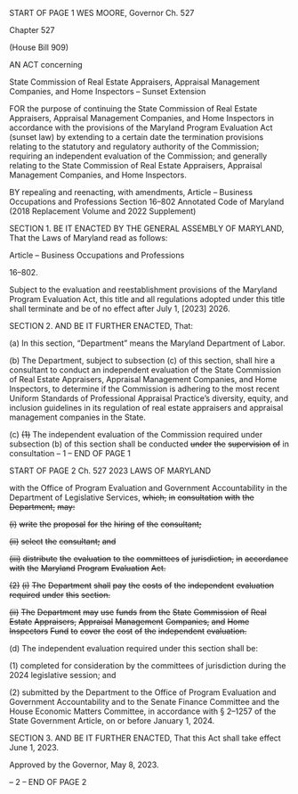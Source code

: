 START OF PAGE 1
WES MOORE, Governor Ch. 527

Chapter 527

(House Bill 909)

AN ACT concerning

State Commission of Real Estate Appraisers, Appraisal Management
Companies, and Home Inspectors – Sunset Extension

FOR the purpose of continuing the State Commission of Real Estate Appraisers, Appraisal
Management Companies, and Home Inspectors in accordance with the provisions of
the Maryland Program Evaluation Act (sunset law) by extending to a certain date
the termination provisions relating to the statutory and regulatory authority of the
Commission; requiring an independent evaluation of the Commission; and generally
relating to the State Commission of Real Estate Appraisers, Appraisal Management
Companies, and Home Inspectors.

BY repealing and reenacting, with amendments,
Article – Business Occupations and Professions
Section 16–802
Annotated Code of Maryland
(2018 Replacement Volume and 2022 Supplement)

SECTION 1. BE IT ENACTED BY THE GENERAL ASSEMBLY OF MARYLAND,
That the Laws of Maryland read as follows:

Article – Business Occupations and Professions

16–802.

Subject to the evaluation and reestablishment provisions of the Maryland Program
Evaluation Act, this title and all regulations adopted under this title shall terminate and
be of no effect after July 1, [2023] 2026.

SECTION 2. AND BE IT FURTHER ENACTED, That:

(a) In this section, “Department” means the Maryland Department of Labor.

(b) The Department, subject to subsection (c) of this section, shall hire a
consultant to conduct an independent evaluation of the State Commission of Real Estate
Appraisers, Appraisal Management Companies, and Home Inspectors, to determine if the
Commission is adhering to the most recent Uniform Standards of Professional Appraisal
Practice’s diversity, equity, and inclusion guidelines in its regulation of real estate
appraisers and appraisal management companies in the State.

(c) ~~(1)~~ The independent evaluation of the Commission required under
subsection (b) of this section shall be conducted ~~under~~ ~~the~~ ~~supervision~~ ~~of~~ in consultation
– 1 –
END OF PAGE 1

START OF PAGE 2
Ch. 527 2023 LAWS OF MARYLAND

with the Office of Program Evaluation and Government Accountability in the Department
of Legislative Services, ~~which,~~ ~~in~~ ~~consultation~~ ~~with~~ ~~the~~ ~~Department,~~ ~~may:~~

~~(i)~~ ~~write~~ ~~the~~ ~~proposal~~ ~~for~~ ~~the~~ ~~hiring~~ ~~of~~ ~~the~~ ~~consultant;~~

~~(ii)~~ ~~select~~ ~~the~~ ~~consultant;~~ ~~and~~

~~(iii)~~ ~~distribute~~ ~~the~~ ~~evaluation~~ ~~to~~ ~~the~~ ~~committees~~ ~~of~~ ~~jurisdiction,~~ ~~in~~
~~accordance~~ ~~with~~ ~~the~~ ~~Maryland~~ ~~Program~~ ~~Evaluation~~ ~~Act.~~

~~(2)~~ ~~(i)~~ ~~The~~ ~~Department~~ ~~shall~~ ~~pay~~ ~~the~~ ~~costs~~ ~~of~~ ~~the~~ ~~independent~~
~~evaluation~~ ~~required~~ ~~under~~ ~~this~~ ~~section.~~

~~(ii)~~ ~~The~~ ~~Department~~ ~~may~~ ~~use~~ ~~funds~~ ~~from~~ ~~the~~ ~~State~~ ~~Commission~~ ~~of~~
~~Real~~ ~~Estate~~ ~~Appraisers,~~ ~~Appraisal~~ ~~Management~~ ~~Companies,~~ ~~and~~ ~~Home~~ ~~Inspectors~~ ~~Fund~~ ~~to~~
~~cover~~ ~~the~~ ~~cost~~ ~~of~~ ~~the~~ ~~independent~~ ~~evaluation.~~

(d) The independent evaluation required under this section shall be:

(1) completed for consideration by the committees of jurisdiction during the
2024 legislative session; and

(2) submitted by the Department to the Office of Program Evaluation and
Government Accountability and to the Senate Finance Committee and the House Economic
Matters Committee, in accordance with § 2–1257 of the State Government Article, on or
before January 1, 2024.

SECTION 3. AND BE IT FURTHER ENACTED, That this Act shall take effect June
1, 2023.

Approved by the Governor, May 8, 2023.

– 2 –
END OF PAGE 2